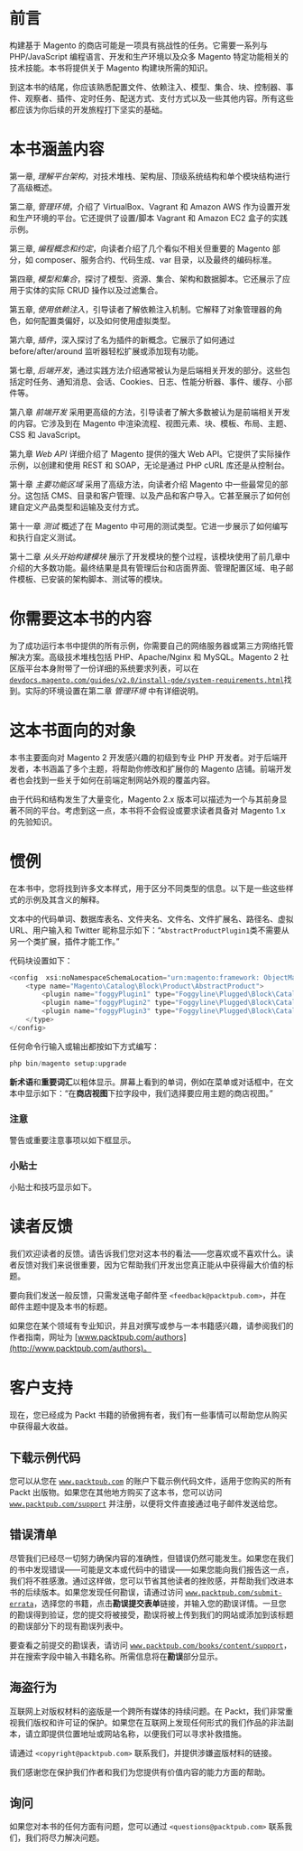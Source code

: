 # 前言

构建基于 Magento 的商店可能是一项具有挑战性的任务。它需要一系列与 PHP/JavaScript 编程语言、开发和生产环境以及众多 Magento 特定功能相关的技术技能。本书将提供关于 Magento 构建块所需的知识。

到这本书的结尾，你应该熟悉配置文件、依赖注入、模型、集合、块、控制器、事件、观察者、插件、定时任务、配送方式、支付方式以及一些其他内容。所有这些都应该为你后续的开发旅程打下坚实的基础。

# 本书涵盖内容

第一章, *理解平台架构*，对技术堆栈、架构层、顶级系统结构和单个模块结构进行了高级概述。

第二章, *管理环境*，介绍了 VirtualBox、Vagrant 和 Amazon AWS 作为设置开发和生产环境的平台。它还提供了设置/脚本 Vagrant 和 Amazon EC2 盒子的实践示例。

第三章, *编程概念和约定*，向读者介绍了几个看似不相关但重要的 Magento 部分，如 composer、服务合约、代码生成、var 目录，以及最终的编码标准。

第四章, *模型和集合*，探讨了模型、资源、集合、架构和数据脚本。它还展示了应用于实体的实际 CRUD 操作以及过滤集合。

第五章, *使用依赖注入*，引导读者了解依赖注入机制。它解释了对象管理器的角色，如何配置类偏好，以及如何使用虚拟类型。

第六章, *插件*，深入探讨了名为插件的新概念。它展示了如何通过 before/after/around 监听器轻松扩展或添加现有功能。

第七章, *后端开发*，通过实践方法介绍通常被认为是后端相关开发的部分。这些包括定时任务、通知消息、会话、Cookies、日志、性能分析器、事件、缓存、小部件等。

第八章 *前端开发* 采用更高级的方法，引导读者了解大多数被认为是前端相关开发的内容。它涉及到在 Magento 中渲染流程、视图元素、块、模板、布局、主题、CSS 和 JavaScript。

第九章 *Web API* 详细介绍了 Magento 提供的强大 Web API。它提供了实际操作示例，以创建和使用 REST 和 SOAP，无论是通过 PHP cURL 库还是从控制台。

第十章 *主要功能区域* 采用了高级方法，向读者介绍 Magento 中一些最常见的部分。这包括 CMS、目录和客户管理、以及产品和客户导入。它甚至展示了如何创建自定义产品类型和运输及支付方式。

第十一章 *测试* 概述了在 Magento 中可用的测试类型。它进一步展示了如何编写和执行自定义测试。

第十二章 *从头开始构建模块* 展示了开发模块的整个过程，该模块使用了前几章中介绍的大多数功能。最终结果是具有管理后台和店面界面、管理配置区域、电子邮件模板、已安装的架构脚本、测试等的模块。

# 你需要这本书的内容

为了成功运行本书中提供的所有示例，你需要自己的网络服务器或第三方网络托管解决方案。高级技术堆栈包括 PHP、Apache/Nginx 和 MySQL。Magento 2 社区版平台本身附带了一份详细的系统要求列表，可以在[`devdocs.magento.com/guides/v2.0/install-gde/system-requirements.html`](http://devdocs.magento.com/guides/v2.0/install-gde/system-requirements.html)找到。实际的环境设置在第二章 *管理环境* 中有详细说明。

# 这本书面向的对象

本书主要面向对 Magento 2 开发感兴趣的初级到专业 PHP 开发者。对于后端开发者，本书涵盖了多个主题，将帮助你修改和扩展你的 Magento 店铺。前端开发者也会找到一些关于如何在前端定制网站外观的覆盖内容。

由于代码和结构发生了大量变化，Magento 2.x 版本可以描述为一个与其前身显著不同的平台。考虑到这一点，本书将不会假设或要求读者具备对 Magento 1.x 的先验知识。

# 惯例

在本书中，您将找到许多文本样式，用于区分不同类型的信息。以下是一些这些样式的示例及其含义的解释。

文本中的代码单词、数据库表名、文件夹名、文件名、文件扩展名、路径名、虚拟 URL、用户输入和 Twitter 昵称显示如下：“`AbstractProductPlugin1`类不需要从另一个类扩展，插件才能工作。”

代码块设置如下：

```php
<config  xsi:noNamespaceSchemaLocation="urn:magento:framework: ObjectManager/etc/config.xsd">
    <type name="Magento\Catalog\Block\Product\AbstractProduct">
        <plugin name="foggyPlugin1" type="Foggyline\Plugged\Block\Catalog\Product\ AbstractProductPlugin1" disabled="false" sortOrder="100"/>
        <plugin name="foggyPlugin2" type="Foggyline\Plugged\Block\Catalog\Product\ AbstractProductPlugin2" disabled="false" sortOrder="200"/>
        <plugin name="foggyPlugin3" type="Foggyline\Plugged\Block\Catalog\Product\ AbstractProductPlugin3" disabled="false" sortOrder="300"/>
    </type>
</config>
```

任何命令行输入或输出都按如下方式编写：

```php
php bin/magento setup:upgrade

```

**新术语**和**重要词汇**以粗体显示。屏幕上看到的单词，例如在菜单或对话框中，在文本中显示如下：“在**商店视图**下拉字段中，我们选择要应用主题的商店视图。”

### 注意

警告或重要注意事项以如下框显示。

### 小贴士

小贴士和技巧显示如下。

# 读者反馈

我们欢迎读者的反馈。请告诉我们您对这本书的看法——您喜欢或不喜欢什么。读者反馈对我们来说很重要，因为它帮助我们开发出您真正能从中获得最大价值的标题。

要向我们发送一般反馈，只需发送电子邮件至 `<feedback@packtpub.com>`，并在邮件主题中提及本书的标题。

如果您在某个领域有专业知识，并且对撰写或参与一本书籍感兴趣，请参阅我们的作者指南，网址为 [www.packtpub.com/authors](http://www.packtpub.com/authors)。

# 客户支持

现在，您已经成为 Packt 书籍的骄傲拥有者，我们有一些事情可以帮助您从购买中获得最大收益。

## 下载示例代码

您可以从您在 [`www.packtpub.com`](http://www.packtpub.com) 的账户下载示例代码文件，适用于您购买的所有 Packt 出版物。如果您在其他地方购买了这本书，您可以访问 [`www.packtpub.com/support`](http://www.packtpub.com/support) 并注册，以便将文件直接通过电子邮件发送给您。

## 错误清单

尽管我们已经尽一切努力确保内容的准确性，但错误仍然可能发生。如果您在我们的书中发现错误——可能是文本或代码中的错误——如果您能向我们报告这一点，我们将不胜感激。通过这样做，您可以节省其他读者的挫败感，并帮助我们改进本书的后续版本。如果您发现任何勘误，请通过访问 [`www.packtpub.com/submit-errata`](http://www.packtpub.com/submit-errata)，选择您的书籍，点击**勘误****提交****表单**链接，并输入您的勘误详情。一旦您的勘误得到验证，您的提交将被接受，勘误将被上传到我们的网站或添加到该标题的勘误部分下的现有勘误列表中。

要查看之前提交的勘误表，请访问 [`www.packtpub.com/books/content/support`](https://www.packtpub.com/books/content/support)，并在搜索字段中输入书籍名称。所需信息将在**勘误**部分显示。

## 海盗行为

互联网上对版权材料的盗版是一个跨所有媒体的持续问题。在 Packt，我们非常重视我们版权和许可证的保护。如果您在互联网上发现任何形式的我们作品的非法副本，请立即提供位置地址或网站名称，以便我们可以寻求补救措施。

请通过 `<copyright@packtpub.com>` 联系我们，并提供涉嫌盗版材料的链接。

我们感谢您在保护我们作者和我们为您提供有价值内容的能力方面的帮助。

## 询问

如果您对本书的任何方面有问题，您可以通过 `<questions@packtpub.com>` 联系我们，我们将尽力解决问题。
